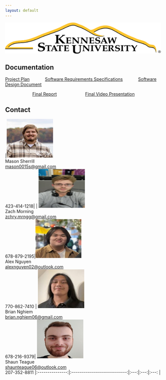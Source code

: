 ```yaml
---
layout: default
---
```


<img src="assets/images/KSULogo.png" alt="Kennesaw State University Logo" width ="700" height="100"/>

## Documentation

[Project Plan](./project-plan.html) &emsp;&emsp;&emsp; [Software Requirements Specifications](./SRS.html) &emsp;&emsp;&emsp; [Software Design Document](./SDD.html)

&emsp;&emsp;&emsp;&emsp;&emsp;&emsp; [Final Report](./FinalReport.html) &emsp;&emsp;&emsp;&emsp;&emsp;&emsp; [Final Video Presentation](./VideoPresentation.html)



## Contact

|<img src="assets/images/Mason.png" alt="Mason Sherrill" width="150" height="125"/> <br> Mason Sherrill <br> <mason0015s@gmail.com> <br>  423-414-1218| | <img src="assets/images/Zach.png" alt="Zach Morning" width="150" height="125"/> <br> Zach Morning <br> <zchry.mrngg@gmail.com> <br> 678-879-2195|<img src="assets/images/Alex.png" alt="Alex Nguyen" width="150" height="125"/> <br> Alex Nguyen  <br> <alexnguyen02@outlook.com> <br> 770-862-7410 | <img src="assets/images/Brian.png" alt="Brian Nghiem" width="150" height="125"/> <br> Brian Nghiem <br> <brian.nghiem06@gmail.com> <br> 678-216-9379| <img src="assets/images/Shaun.png" alt="Shaun Teague" width="150" height="125"/> <br> Shaun Teague <br> <shaunteague06@outlook.com> <br> 207-352-8811 
|:---------------:|:----------------------------:|:---:|:---:|:---:
|
 


